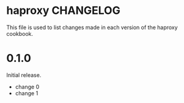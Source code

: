 # haproxy CHANGELOG

This file is used to list changes made in each version of the haproxy cookbook.

# 0.1.0

Initial release.

- change 0
- change 1

